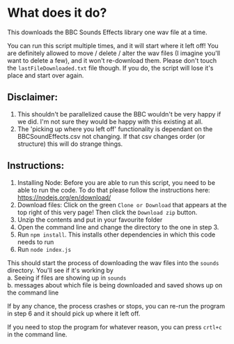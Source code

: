 # What does it do?

This downloads the BBC Sounds Effects library one wav file at a time.

You can run this script multiple times, and it will start where it left off!  You are definitely allowed to move / delete / alter the wav files (I imagine you'll want to delete a few), and it won't re-download them.  Please don't touch the `lastFileDownloaded.txt` file though.  If you do, the script will lose it's place and start over again.

## Disclaimer: 

1. This shouldn't be parallelized cause the BBC wouldn't be very happy if we did.  I'm not sure they would be happy with this existing at all.
2. The 'picking up where you left off' functionality is dependant on the BBCSoundEffects.csv not changing.  If that csv changes order (or structure) this will do strange things.

## Instructions:

1. Installing Node: Before you are able to run this script, you need to be able to run the code.  To do that please follow the instructions here: https://nodejs.org/en/download/
2. Download files: Click on the green `Clone or Download` that appears at the top right of this very page!  Then click the `Download zip` button.
3. Unzip the contents and put in your favourite folder
4. Open the command line and change the directory to the one in step 3.
5. Run `npm install`.  This installs other dependencies in which this code needs to run
6. Run `node index.js`

This should start the process of downloading the wav files into the `sounds` directory.  You'll see if it's working by  
a. Seeing if files are showing up in `sounds`  
b. messages about which file is being downloaded and saved shows up on the command line

If by any chance, the process crashes or stops, you can re-run the program in step 6 and it should pick up where it left off.

If you need to stop the program for whatever reason, you can press `crtl+c` in the command line.
